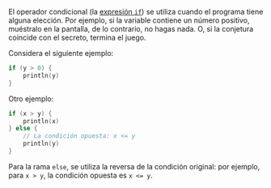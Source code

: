 El operador condicional (la [expresión `if`](https://kotlinlang.org/docs/control-flow.html#if-expression)) 
se utiliza cuando el programa tiene alguna elección.
Por ejemplo, si la variable contiene un número positivo, muéstralo en la pantalla,
de lo contrario, no hagas nada.
O, si la conjetura coincide con el secreto, termina el juego.

Considera el siguiente ejemplo:
```kotlin
if (y > 0) {
    println(y)
}
```
Otro ejemplo:
```kotlin
if (x > y) {
    println(x)
} else {
    // La condición opuesta: x <= y
    println(y)
}
```

Para la rama `else`, se utiliza la reversa de la condición original: por ejemplo,
para `x > y`, la condición opuesta es `x <= y`.